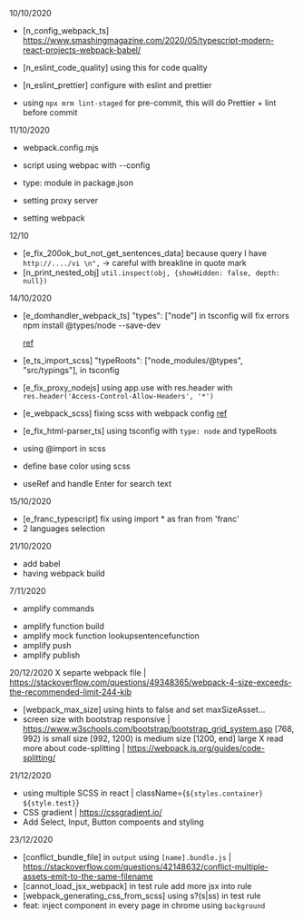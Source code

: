 10/10/2020

- [n_config_webpack_ts]
  https://www.smashingmagazine.com/2020/05/typescript-modern-react-projects-webpack-babel/

- [n_eslint_code_quality] using this for code quality
- [n_eslint_prettier] configure with eslint and prettier
- using `npx mrm lint-staged` for pre-commit, this will do Prettier + lint before commit

11/10/2020

- webpack.config.mjs
- script using webpac with --config
- type: module in package.json

- setting proxy server
- setting webpack

12/10

- [e_fix_200ok_but_not_get_sentences_data]
  because query I have `http://..../vi \n",` -> careful with breakline in quote mark
- [n_print_nested_obj]
  `util.inspect(obj, {showHidden: false, depth: null})`

14/10/2020

- [e_domhandler_webpack_ts]
  "types": ["node"] in tsconfig will fix errors
  npm install @types/node --save-dev

  [ref](https://stackoverflow.com/questions/54232428/cannot-find-type-definition-file-for-node-in-typescript-react-app)

- [e_ts_import_scss]
  "typeRoots": ["node_modules/@types", "src/typings"],
  in tsconfig

- [e_fix_proxy_nodejs] using app.use with res.header with ` res.header('Access-Control-Allow-Headers', '*')`

- [e_webpack_scss] fixing scss with webpack config
  [ref](https://medium.com/better-programming/how-to-set-up-a-react-project-using-webpack-typescript-and-sass-74914421158a)

- [e_fix_html-parser_ts] using tsconfig with `type: node` and typeRoots

- using @import in scss
- define base color using scss
- useRef and handle Enter for search text

15/10/2020

- [e_franc_typescript] fix using import \* as fran from 'franc'
- 2 languages selection

21/10/2020

- add babel
- having webpack build

7/11/2020

- amplify commands

* amplify function build
* amplify mock function lookupsentencefunction
* amplify push
* amplify publish

20/12/2020
X separte webpack file | https://stackoverflow.com/questions/49348365/webpack-4-size-exceeds-the-recommended-limit-244-kib
- [webpack_max_size] using hints to false and set maxSizeAsset...
- screen size with bootstrap responsive | https://www.w3schools.com/bootstrap/bootstrap_grid_system.asp
  [768, 992) is small size
  [992, 1200) is medium size
  [1200, end] large
X read more about code-splitting | https://webpack.js.org/guides/code-splitting/

21/12/2020
- using multiple SCSS in react | className={`${styles.container} ${style.test}`}
- CSS gradient | https://cssgradient.io/
- Add Select, Input, Button compoents and styling

23/12/2020
- [conflict_bundle_file] in `output` using `[name].bundle.js` |
https://stackoverflow.com/questions/42148632/conflict-multiple-assets-emit-to-the-same-filename
- [cannot_load_jsx_webpack] in test rule add more jsx into rule
- [webpack_generating_css_from_scss] using s?(s|ss) in test rule
- feat: inject component in every page in chrome using `background`